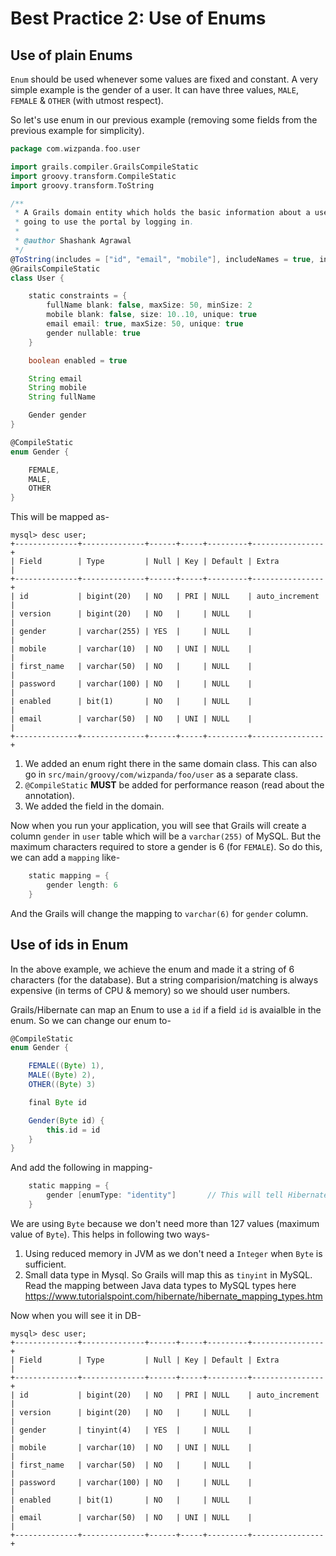 # Best Practice 2: Use of Enums

## Use of plain Enums

`Enum` should be used whenever some values are fixed and constant. A very simple example is the gender of a user. It can have three
 values, `MALE`, `FEMALE` & `OTHER` (with utmost respect). 

So let's use enum in our previous example (removing some fields from the previous example for simplicity).

```groovy
package com.wizpanda.foo.user

import grails.compiler.GrailsCompileStatic
import groovy.transform.CompileStatic
import groovy.transform.ToString

/**
 * A Grails domain entity which holds the basic information about a user who is
 * going to use the portal by logging in.
 *
 * @author Shashank Agrawal
 */
@ToString(includes = ["id", "email", "mobile"], includeNames = true, includePackage = false, cache = true)
@GrailsCompileStatic
class User {

    static constraints = {
        fullName blank: false, maxSize: 50, minSize: 2
        mobile blank: false, size: 10..10, unique: true
        email email: true, maxSize: 50, unique: true
        gender nullable: true
    }

    boolean enabled = true

    String email
    String mobile
    String fullName

    Gender gender
}

@CompileStatic
enum Gender {

    FEMALE,
    MALE,
    OTHER
}
```

This will be mapped as-

```mysql based
mysql> desc user;
+--------------+--------------+------+-----+---------+----------------+
| Field        | Type         | Null | Key | Default | Extra          |
+--------------+--------------+------+-----+---------+----------------+
| id           | bigint(20)   | NO   | PRI | NULL    | auto_increment |
| version      | bigint(20)   | NO   |     | NULL    |                |
| gender       | varchar(255) | YES  |     | NULL    |                |
| mobile       | varchar(10)  | NO   | UNI | NULL    |                |
| first_name   | varchar(50)  | NO   |     | NULL    |                |
| password     | varchar(100) | NO   |     | NULL    |                |
| enabled      | bit(1)       | NO   |     | NULL    |                |
| email        | varchar(50)  | NO   | UNI | NULL    |                |
+--------------+--------------+------+-----+---------+----------------+
```

1. We added an enum right there in the same domain class. This can also go in `src/main/groovy/com/wizpanda/foo/user` as a separate class.
2. `@CompileStatic` **MUST** be added for performance reason (read about the annotation).
3. We added the field in the domain.

Now when you run your application, you will see that Grails will create a column `gender` in `user` table which will be a `varchar(255)`
of MySQL. But the maximum characters required to store a gender is 6 (for `FEMALE`). So do this, we can add a `mapping` like- 

```groovy
    static mapping = {
        gender length: 6
    }
```

And the Grails will change the mapping to `varchar(6)` for `gender` column.

## Use of ids in Enum

In the above example, we achieve the enum and made it a string of 6 characters (for the database). But a string comparision/matching is
 always expensive (in terms of CPU & memory) so we should user numbers.

Grails/Hibernate can map an Enum to use a `id` if a field `id` is avaialble in the enum. So we can change our enum to-

```groovy
@CompileStatic
enum Gender {

    FEMALE((Byte) 1),
    MALE((Byte) 2),
    OTHER((Byte) 3)

    final Byte id

    Gender(Byte id) {
        this.id = id
    }
}
```

And add the following in mapping-

```groovy
    static mapping = {
        gender [enumType: "identity"]       // This will tell Hibernate to use the "id" attribute
    }
```

We are using `Byte` because we don't need more than 127 values (maximum value of `Byte`). This helps in following two ways-
 
1. Using reduced memory in JVM as we don't need a `Integer` when `Byte` is sufficient.
2. Small data type in Mysql. So Grails will map this as `tinyint` in MySQL. Read the mapping between Java data types to MySQL types here https://www.tutorialspoint.com/hibernate/hibernate_mapping_types.htm

Now when you will see it in DB-

```mysql based
mysql> desc user;
+--------------+--------------+------+-----+---------+----------------+
| Field        | Type         | Null | Key | Default | Extra          |
+--------------+--------------+------+-----+---------+----------------+
| id           | bigint(20)   | NO   | PRI | NULL    | auto_increment |
| version      | bigint(20)   | NO   |     | NULL    |                |
| gender       | tinyint(4)   | YES  |     | NULL    |                |
| mobile       | varchar(10)  | NO   | UNI | NULL    |                |
| first_name   | varchar(50)  | NO   |     | NULL    |                |
| password     | varchar(100) | NO   |     | NULL    |                |
| enabled      | bit(1)       | NO   |     | NULL    |                |
| email        | varchar(50)  | NO   | UNI | NULL    |                |
+--------------+--------------+------+-----+---------+----------------+
```
